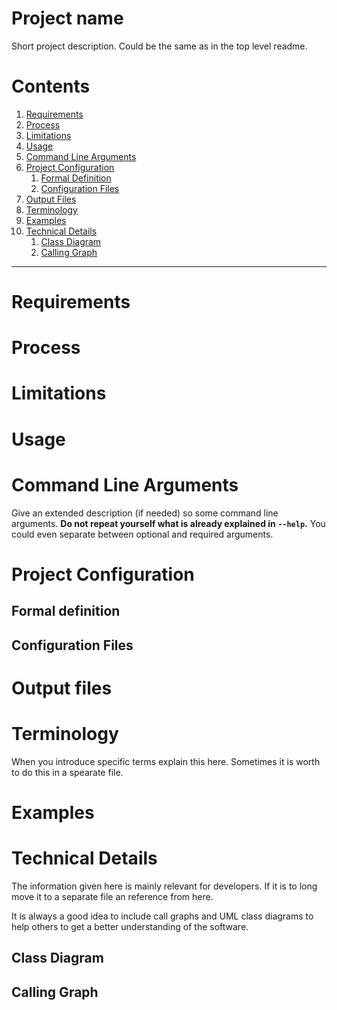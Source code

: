 # Project name
Short project description. Could be the same as in the top level readme.

# Contents
1. [Requirements](#requirements)
1. [Process](#process)
1. [Limitations](#limitations)
1. [Usage](#usage)
1. [Command Line Arguments](#Command-Line-Arguments)
1. [Project Configuration](#project-configuration)
    1. [Formal Definition](#formal-definition)
    1. [Configuration Files](#configuration-files)
1. [Output Files](#output-files)
1. [Terminology](#Terminology)
1. [Examples](#examples)
1. [Technical Details](#technical-details)
    1. [Class Diagram](#class-diagram)
    1. [Calling Graph](#calling-graph)

------------------------

# Requirements

# Process

# Limitations

# Usage

# Command Line Arguments
Give an extended description (if needed) so some command line arguments. **Do not repeat yourself what is already explained in `--help`.** You could even separate between optional and required arguments.
# Project Configuration

## Formal definition
## Configuration Files

# Output files

# Terminology
When you introduce specific terms explain this here. Sometimes it is worth to do this in a spearate file.

# Examples

# Technical Details
The information given here is mainly relevant for developers. If it is to long move it to a separate file an reference from here.

It is always a good idea to include call graphs and UML class diagrams to help others to get a better understanding of the software.

## Class Diagram

## Calling Graph

